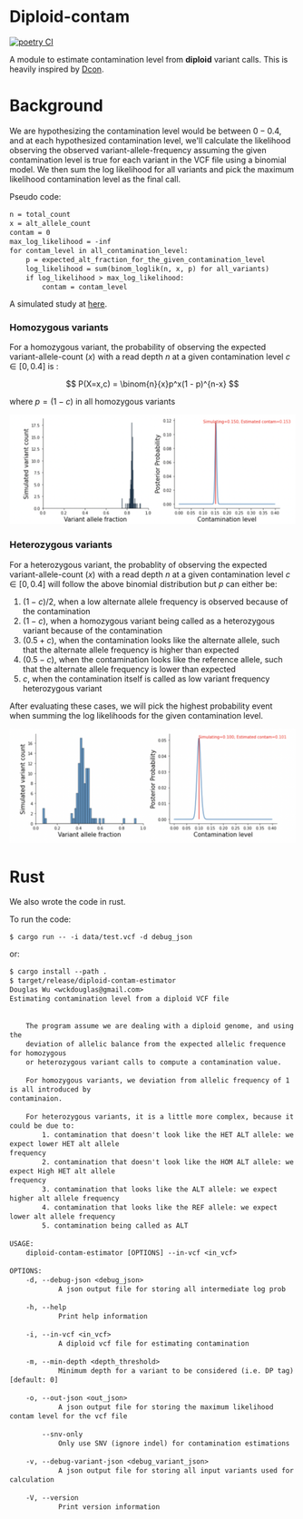 # Diploid-contam #

[![poetry CI](https://github.com/wckdouglas/contam/actions/workflows/ci.yml/badge.svg?branch=main)](https://github.com/wckdouglas/contam/actions/workflows/ci.yml)


A module to estimate contamination level from **diploid** variant calls. This is heavily inspired by [Dcon](https://github.com/liguowang/dcon/blob/master/lib/DconModule/utils.py).

# Background #

We are hypothesizing the contamination level would be between $0-0.4$, and at each hypothesized contamination level, we'll calculate the likelihood observing the observed variant-allele-frequency assuming the given contamination level is true for each variant in the VCF file using a binomial model. We then sum the log likelihood for all variants and pick the maximum likelihood contamination level as the final call.

Pseudo code:
```
n = total_count
x = alt_allele_count
contam = 0
max_log_likelihood = -inf
for contam_level in all_contamination_level:
    p = expected_alt_fraction_for_the_given_contamination_level
    log_likelihood = sum(binom_loglik(n, x, p) for all_variants)
    if log_likelihood > max_log_likelihood:
        contam = contam_level
```

A simulated study at [here](https://github.com/wckdouglas/contam/blob/main/notebooks/contam_simulator.ipynb).


### Homozygous variants

For a homozygous variant, the probability of observing the expected variant-allele-count ($x$) with a read depth $n$ at a given contamination level $c \in [0,0.4]$ is :

$$ P(X=x,c) = \binom{n}{x}p^x(1 - p)^{n-x}  $$ 

where $p = (1-c)$ in all homozygous variants

![](https://github.com/wckdouglas/contam/blob/main/img/hom.png?raw=true)

### Heterozygous variants

For a heterozygous variant, the probablity of observing the expected variant-allele-count ($x$) with a read depth $n$ at a given contamination level $c \in [0,0.4]$ will follow the above binomial distribution but $p$ can either be:


1. $(1 - c)/2$, when a low alternate allele frequency is observed because of the contamination
2. $(1 - c)$, when a homozygous variant being called as a heterozygous variant because of the contamination
3. $(0.5 + c)$, when the contamination looks like the alternate allele, such that the alternate allele frequency is higher than expected
4. $(0.5 - c)$, when the contamination looks like the reference allele, such that the alternate allele frequency is lower than expected
5. $c$, when the contamination itself is called as low variant frequency heterozygous variant

After evaluating these cases, we will pick the highest probability event when summing the log likelihoods for the given contamination level.

![](https://github.com/wckdouglas/contam/blob/main/img/het.png?raw=true)


# Rust #

We also wrote the code in rust.

To run the code:

```{bash}
$ cargo run -- -i data/test.vcf -d debug_json
```

or:

```
$ cargo install --path .
$ target/release/diploid-contam-estimator
Douglas Wu <wckdouglas@gmail.com>
Estimating contamination level from a diploid VCF file


    The program assume we are dealing with a diploid genome, and using the
    deviation of allelic balance from the expected allelic frequence for homozygous
    or heterozygous variant calls to compute a contamination value.

    For homozygous variants, we deviation from allelic frequency of 1 is all introduced by
contaminaion.

    For heterozygous variants, it is a little more complex, because it could be due to:
        1. contamination that doesn't look like the HET ALT allele: we expect lower HET alt allele
frequency
        2. contamination that doesn't look like the HOM ALT allele: we expect High HET alt allele
frequency
        3. contamination that looks like the ALT allele: we expect higher alt allele frequency
        4. contamination that looks like the REF allele: we expect lower alt allele frequency
        5. contamination being called as ALT

USAGE:
    diploid-contam-estimator [OPTIONS] --in-vcf <in_vcf>

OPTIONS:
    -d, --debug-json <debug_json>
            A json output file for storing all intermediate log prob

    -h, --help
            Print help information

    -i, --in-vcf <in_vcf>
            A diploid vcf file for estimating contamination

    -m, --min-depth <depth_threshold>
            Minimum depth for a variant to be considered (i.e. DP tag) [default: 0]

    -o, --out-json <out_json>
            A json output file for storing the maximum likelihood contam level for the vcf file

        --snv-only
            Only use SNV (ignore indel) for contamination estimations

    -v, --debug-variant-json <debug_variant_json>
            A json output file for storing all input variants used for calculation

    -V, --version
            Print version information
```
